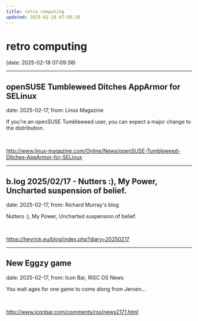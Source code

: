 ```yaml
---
title: retro computing
updated: 2025-02-18 07:09:38
---
```


# retro computing

(date: 2025-02-18 07:09:38)

---

## openSUSE Tumbleweed Ditches AppArmor for SELinux

date: 2025-02-17, from: Linux Magazine

<p>If you're an openSUSE Tumbleweed user, you can expect a major change to the distribution.</p> 

<br> 

<http://www.linux-magazine.com/Online/News/openSUSE-Tumbleweed-Ditches-AppArmor-for-SELinux>

---

## b.log 2025/02/17 - Nutters :), My Power, Uncharted suspension of belief.

date: 2025-02-17, from: Richard Murray's blog

Nutters :), My Power, Uncharted suspension of belief. 

<br> 

<https://heyrick.eu/blog/index.php?diary=20250217>

---

## New Eggzy game

date: 2025-02-17, from: Icon Bar, RISC OS News

You wait ages for one game to come along from Jeroen... 

<br> 

<http://www.iconbar.com/comments/rss/news2171.html>

